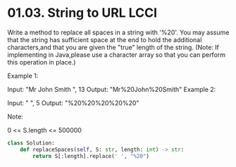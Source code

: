 # 01.03. String to URL LCCI

Write a method to replace all spaces in a string with '%20'. You may assume that the string has sufficient space at the end to hold the additional characters,and that you are given the "true" length of the string. (Note: If implementing in Java,please use a character array so that you can perform this operation in place.)

Example 1:

Input: "Mr John Smith ", 13
Output: "Mr%20John%20Smith"
Example 2:

Input: "               ", 5
Output: "%20%20%20%20%20"
 

Note:

0 <= S.length <= 500000

```python
class Solution:
    def replaceSpaces(self, S: str, length: int) -> str:
        return S[:length].replace(' ', "%20")
```

